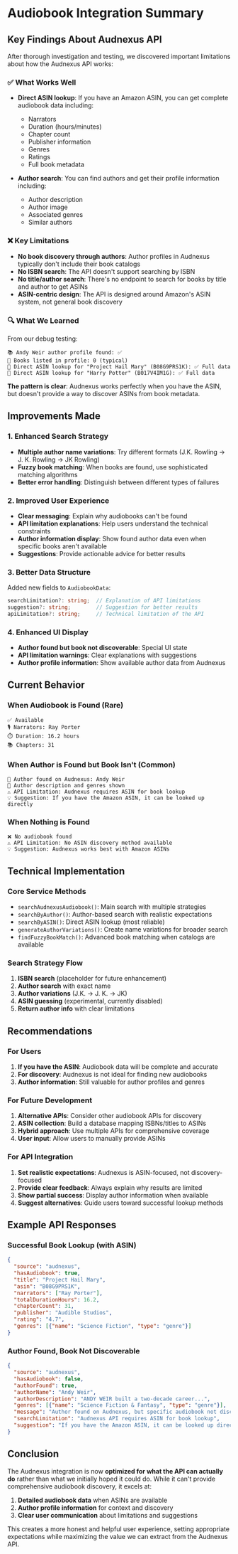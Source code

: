 # Audiobook Integration Summary

## Key Findings About Audnexus API

After thorough investigation and testing, we discovered important limitations about how the Audnexus API works:

### ✅ What Works Well
- **Direct ASIN lookup**: If you have an Amazon ASIN, you can get complete audiobook data including:
  - Narrators
  - Duration (hours/minutes)
  - Chapter count
  - Publisher information
  - Genres
  - Ratings
  - Full book metadata

- **Author search**: You can find authors and get their profile information including:
  - Author description
  - Author image
  - Associated genres
  - Similar authors

### ❌ Key Limitations
- **No book discovery through authors**: Author profiles in Audnexus typically don't include their book catalogs
- **No ISBN search**: The API doesn't support searching by ISBN
- **No title/author search**: There's no endpoint to search for books by title and author to get ASINs
- **ASIN-centric design**: The API is designed around Amazon's ASIN system, not general book discovery

### 🔍 What We Learned
From our debug testing:
```
📚 Andy Weir author profile found: ✅
📖 Books listed in profile: 0 (typical)
🎯 Direct ASIN lookup for "Project Hail Mary" (B08G9PRS1K): ✅ Full data
🎯 Direct ASIN lookup for "Harry Potter" (B017V4IM1G): ✅ Full data
```

**The pattern is clear**: Audnexus works perfectly when you have the ASIN, but doesn't provide a way to discover ASINs from book metadata.

## Improvements Made

### 1. Enhanced Search Strategy
- **Multiple author name variations**: Try different formats (J.K. Rowling → J. K. Rowling → JK Rowling)
- **Fuzzy book matching**: When books are found, use sophisticated matching algorithms
- **Better error handling**: Distinguish between different types of failures

### 2. Improved User Experience
- **Clear messaging**: Explain why audiobooks can't be found
- **API limitation explanations**: Help users understand the technical constraints
- **Author information display**: Show found author data even when specific books aren't available
- **Suggestions**: Provide actionable advice for better results

### 3. Better Data Structure
Added new fields to `AudiobookData`:
```typescript
searchLimitation?: string;  // Explanation of API limitations
suggestion?: string;        // Suggestion for better results
apiLimitation?: string;     // Technical limitation of the API
```

### 4. Enhanced UI Display
- **Author found but book not discoverable**: Special UI state
- **API limitation warnings**: Clear explanations with suggestions
- **Author profile information**: Show available author data from Audnexus

## Current Behavior

### When Audiobook is Found (Rare)
```
✅ Available
🎙️ Narrators: Ray Porter
⏱️ Duration: 16.2 hours
📚 Chapters: 31
```

### When Author is Found but Book Isn't (Common)
```
👤 Author found on Audnexus: Andy Weir
📖 Author description and genres shown
⚠️ API Limitation: Audnexus requires ASIN for book lookup
💡 Suggestion: If you have the Amazon ASIN, it can be looked up directly
```

### When Nothing is Found
```
❌ No audiobook found
⚠️ API Limitation: No ASIN discovery method available
💡 Suggestion: Audnexus works best with Amazon ASINs
```

## Technical Implementation

### Core Service Methods
- `searchAudnexusAudiobook()`: Main search with multiple strategies
- `searchByAuthor()`: Author-based search with realistic expectations
- `searchByASIN()`: Direct ASIN lookup (most reliable)
- `generateAuthorVariations()`: Create name variations for broader search
- `findFuzzyBookMatch()`: Advanced book matching when catalogs are available

### Search Strategy Flow
1. **ISBN search** (placeholder for future enhancement)
2. **Author search** with exact name
3. **Author variations** (J.K. → J. K. → JK)
4. **ASIN guessing** (experimental, currently disabled)
5. **Return author info** with clear limitations

## Recommendations

### For Users
1. **If you have the ASIN**: Audiobook data will be complete and accurate
2. **For discovery**: Audnexus is not ideal for finding new audiobooks
3. **Author information**: Still valuable for author profiles and genres

### For Future Development
1. **Alternative APIs**: Consider other audiobook APIs for discovery
2. **ASIN collection**: Build a database mapping ISBNs/titles to ASINs
3. **Hybrid approach**: Use multiple APIs for comprehensive coverage
4. **User input**: Allow users to manually provide ASINs

### For API Integration
1. **Set realistic expectations**: Audnexus is ASIN-focused, not discovery-focused
2. **Provide clear feedback**: Always explain why results are limited
3. **Show partial success**: Display author information when available
4. **Suggest alternatives**: Guide users toward successful lookup methods

## Example API Responses

### Successful Book Lookup (with ASIN)
```json
{
  "source": "audnexus",
  "hasAudiobook": true,
  "title": "Project Hail Mary",
  "asin": "B08G9PRS1K",
  "narrators": ["Ray Porter"],
  "totalDurationHours": 16.2,
  "chapterCount": 31,
  "publisher": "Audible Studios",
  "rating": "4.7",
  "genres": [{"name": "Science Fiction", "type": "genre"}]
}
```

### Author Found, Book Not Discoverable
```json
{
  "source": "audnexus",
  "hasAudiobook": false,
  "authorFound": true,
  "authorName": "Andy Weir",
  "authorDescription": "ANDY WEIR built a two-decade career...",
  "genres": [{"name": "Science Fiction & Fantasy", "type": "genre"}],
  "message": "Author found on Audnexus, but specific audiobook not discoverable",
  "searchLimitation": "Audnexus API requires ASIN for book lookup",
  "suggestion": "If you have the Amazon ASIN, it can be looked up directly"
}
```

## Conclusion

The Audnexus integration is now **optimized for what the API can actually do** rather than what we initially hoped it could do. While it can't provide comprehensive audiobook discovery, it excels at:

1. **Detailed audiobook data** when ASINs are available
2. **Author profile information** for context and discovery
3. **Clear user communication** about limitations and suggestions

This creates a more honest and helpful user experience, setting appropriate expectations while maximizing the value we can extract from the Audnexus API. 